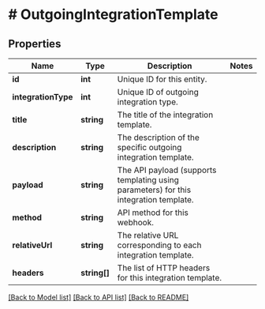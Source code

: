 # # OutgoingIntegrationTemplate

## Properties

Name | Type | Description | Notes
------------ | ------------- | ------------- | -------------
**id** | **int** | Unique ID for this entity. | 
**integrationType** | **int** | Unique ID of outgoing integration type. | 
**title** | **string** | The title of the integration template. | 
**description** | **string** | The description of the specific outgoing integration template. | 
**payload** | **string** | The API payload (supports templating using parameters) for this integration template. | 
**method** | **string** | API method for this webhook. | 
**relativeUrl** | **string** | The relative URL corresponding to each integration template. | 
**headers** | **string[]** | The list of HTTP headers for this integration template. | 

[[Back to Model list]](../../README.md#documentation-for-models) [[Back to API list]](../../README.md#documentation-for-api-endpoints) [[Back to README]](../../README.md)


